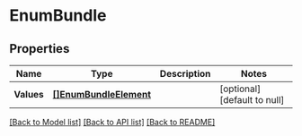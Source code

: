 # EnumBundle

## Properties
Name | Type | Description | Notes
------------ | ------------- | ------------- | -------------
**Values** | [**[]EnumBundleElement**](EnumBundleElement.md) |  | [optional] [default to null]

[[Back to Model list]](../README.md#documentation-for-models) [[Back to API list]](../README.md#documentation-for-api-endpoints) [[Back to README]](../README.md)

